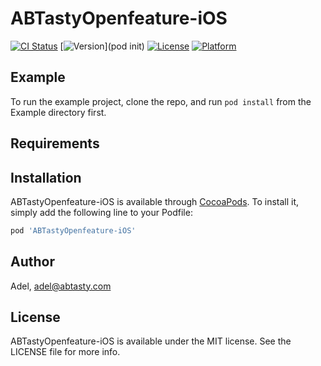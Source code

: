 # ABTastyOpenfeature-iOS

[![CI Status](https://img.shields.io/travis/Adel/ABTastyOpenfeature-iOS.svg?style=flat)](https://travis-ci.org/Adel/ABTastyOpenfeature-iOS)
[![Version](https://img.shields.io/cocoapods/v/ABTastyOpenfeature-iOS.svg?style=flat)](pod init)
[![License](https://img.shields.io/cocoapods/l/ABTastyOpenfeature-iOS.svg?style=flat)](https://cocoapods.org/pods/ABTastyOpenfeature-iOS)
[![Platform](https://img.shields.io/cocoapods/p/ABTastyOpenfeature-iOS.svg?style=flat)](https://cocoapods.org/pods/ABTastyOpenfeature-iOS)

## Example

To run the example project, clone the repo, and run `pod install` from the Example directory first.

## Requirements

## Installation

ABTastyOpenfeature-iOS is available through [CocoaPods](https://cocoapods.org). To install
it, simply add the following line to your Podfile:

```ruby
pod 'ABTastyOpenfeature-iOS'
```

## Author

Adel, adel@abtasty.com

## License

ABTastyOpenfeature-iOS is available under the MIT license. See the LICENSE file for more info.
